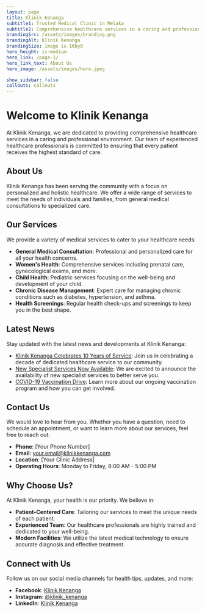 ```yaml
---
layout: page
title: Klinik Kenanga
subtitle1: Trusted Medical Clinic in Melaka
subtitle2: Comprehensive healthcare services in a caring and professional environment.
brandingSrc: /assets/images/branding.png
brandingAlt: Klinik Kenanga
brandingSize: image is-16by9
hero_height: is-medium
hero_link: /page-1/
hero_link_text: About Us
hero_image: /assets/images/hero.jpeg

show_sidebar: false
callouts: callouts
---
```


# Welcome to Klinik Kenanga

At Klinik Kenanga, we are dedicated to providing comprehensive healthcare services in a caring and professional environment. Our team of experienced healthcare professionals is committed to ensuring that every patient receives the highest standard of care.

## About Us

Klinik Kenanga has been serving the community with a focus on personalized and holistic healthcare. We offer a wide range of services to meet the needs of individuals and families, from general medical consultations to specialized care.

## Our Services

We provide a variety of medical services to cater to your healthcare needs:

- **General Medical Consultation**: Professional and personalized care for all your health concerns.
- **Women's Health**: Comprehensive services including prenatal care, gynecological exams, and more.
- **Child Health**: Pediatric services focusing on the well-being and development of your child.
- **Chronic Disease Management**: Expert care for managing chronic conditions such as diabetes, hypertension, and asthma.
- **Health Screenings**: Regular health check-ups and screenings to keep you in the best shape.

## Latest News

Stay updated with the latest news and developments at Klinik Kenanga:

- [Klinik Kenanga Celebrates 10 Years of Service](#): Join us in celebrating a decade of dedicated healthcare service to our community.
- [New Specialist Services Now Available](#): We are excited to announce the availability of new specialist services to better serve you.
- [COVID-19 Vaccination Drive](#): Learn more about our ongoing vaccination program and how you can get involved.

## Contact Us

We would love to hear from you. Whether you have a question, need to schedule an appointment, or want to learn more about our services, feel free to reach out:

- **Phone**: [Your Phone Number]
- **Email**: [your.email@klinikkenanga.com](mailto:your.email@klinikkenanga.com)
- **Location**: [Your Clinic Address]
- **Operating Hours**: Monday to Friday, 8:00 AM - 5:00 PM

## Why Choose Us?

At Klinik Kenanga, your health is our priority. We believe in:

- **Patient-Centered Care**: Tailoring our services to meet the unique needs of each patient.
- **Experienced Team**: Our healthcare professionals are highly trained and dedicated to your well-being.
- **Modern Facilities**: We utilize the latest medical technology to ensure accurate diagnosis and effective treatment.

## Connect with Us

Follow us on our social media channels for health tips, updates, and more:

- **Facebook**: [Klinik Kenanga](#)
- **Instagram**: [@klinik_kenanga](#)
- **LinkedIn**: [Klinik Kenanga](#)

